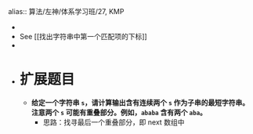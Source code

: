 alias:: 算法/左神/体系学习班/27, KMP

-
- See [[找出字符串中第一个匹配项的下标]]
-
- # 扩展题目
	- **给定一个字符串 `s`，请计算输出含有连续两个 `s` 作为子串的最短字符串。注意两个 `s` 可能有重叠部分。例如，`ababa` 含有两个 `aba`。**
		- 思路：找寻最后一个重叠部分，即 next 数组中